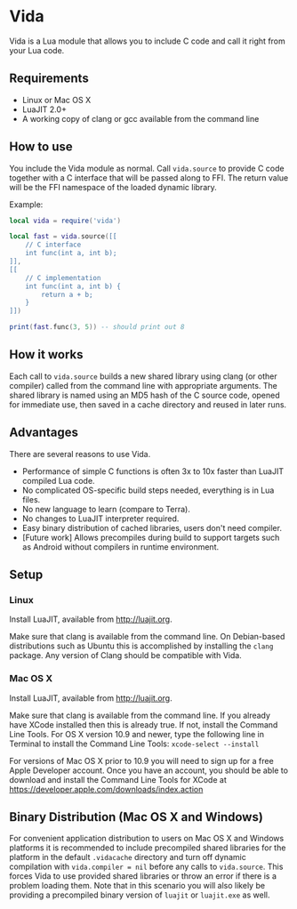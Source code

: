 # Vida

Vida is a Lua module that allows you to include C code and call it
right from your Lua code. 

## Requirements

* Linux or Mac OS X
* LuaJIT 2.0+
* A working copy of clang or gcc available from the command line

## How to use

You include the Vida module as normal. Call `vida.source` to provide
C code together with a C interface that will be passed along to
FFI. The return value will be the FFI namespace of the loaded dynamic
library.

Example:

```lua
local vida = require('vida')

local fast = vida.source([[
    // C interface
    int func(int a, int b);
]],
[[
    // C implementation
    int func(int a, int b) {
        return a + b;
    }
]])

print(fast.func(3, 5)) -- should print out 8
```

## How it works

Each call to `vida.source` builds a new shared library using clang
(or other compiler) called from the command line with appropriate arguments.
The shared library is named using an MD5 hash of the C source code,
opened for immediate use, then saved in a cache directory and reused in
later runs.

## Advantages

There are several reasons to use Vida. 

* Performance of simple C functions is often 3x to 10x faster than LuaJIT
compiled Lua code.
* No complicated OS-specific build steps needed, everything is in Lua files.
* No new language to learn (compare to Terra).
* No changes to LuaJIT interpreter required.
* Easy binary distribution of cached libraries, users don't need compiler.
* [Future work] Allows precompiles during build to support targets
such as Android without compilers in runtime environment.

## Setup

### Linux

Install LuaJIT, available from http://luajit.org.

Make sure that clang is available from the command line. On Debian-based
distributions such as Ubuntu this is accomplished by installing the ``clang``
package. Any version of Clang should be compatible with Vida.

### Mac OS X

Install LuaJIT, available from http://luajit.org.

Make sure that clang is available from the command line. If you already
have XCode installed then this is already true. If not, install the Command Line
Tools. For OS X version 10.9 and newer, type the following line in Terminal
to install the Command Line Tools: `xcode-select --install`

For versions of Mac OS X prior to 10.9 you will need to sign up for a
free Apple Developer account. Once you have an account, you should be
able to download and install the Command Line Tools for XCode at
https://developer.apple.com/downloads/index.action

## Binary Distribution (Mac OS X and Windows)

For convenient application distribution to users on Mac OS X and Windows platforms
it is recommended to include precompiled shared libraries for the platform
in the default `.vidacache` directory and turn off dynamic compilation
with `vida.compiler = nil` before any calls to `vida.source`. This
forces Vida to use provided shared libraries or throw an error if there
is a problem loading them. Note that in this scenario you will also
likely be providing a precompiled binary version of `luajit` or
`luajit.exe` as well.
